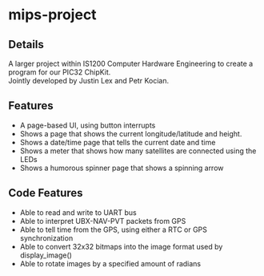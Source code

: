 # mips-project

## Details
A larger project within IS1200 Computer Hardware Engineering to create a program for our PIC32 ChipKit.    
Jointly developed by Justin Lex and Petr Kocian.

## Features
* A page-based UI, using button interrupts
* Shows a page that shows the current longitude/latitude and height.
* Shows a date/time page that tells the current date and time
* Shows a meter that shows how many satellites are connected using the LEDs
* Shows a humorous spinner page that shows a spinning arrow

## Code Features
* Able to read and write to UART bus
* Able to interpret UBX-NAV-PVT packets from GPS
* Able to tell time from the GPS, using either a RTC or GPS synchronization
* Able to convert 32x32 bitmaps into the image format used by display_image()
* Able to rotate images by a specified amount of radians

